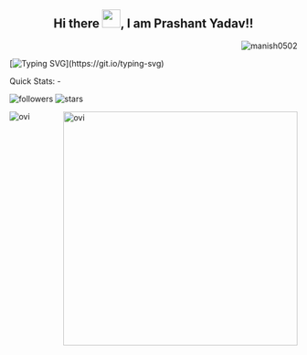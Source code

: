 <div align="center"> 
    <h2>Hi there <img src="https://raw.githubusercontent.com/MartinHeinz/MartinHeinz/master/wave.gif" width="32px">, I am Prashant Yadav!! 
    </h2>
</div>

<p align="right"><img src="https://komarev.com/ghpvc/?username=prashantyadav1397&label=Profile%20views&color=blue&style=flat-square" alt="manish0502" /> </p>

[![Typing SVG](https://readme-typing-svg.herokuapp.com?color=2b8ce2&size=20&lines=Full+Stack+Developer;UI/UX+Designer;Computer+Science+Student;Technology+Enthusiast;Always+Learning+New+Things;And+A+Proud+Indian....)](https://git.io/typing-svg)

<p>Quick Stats: -</p>

![followers](https://img.shields.io/github/followers/prashantyadav1397?style=for-the-badge&logo=github) 
![stars](https://img.shields.io/github/stars/prashantyadav1397?style=for-the-badge&logo=github)

<p><img align="left" src="https://github-readme-stats.vercel.app/api/top-langs?username=prashantyadav1397&show_icons=true&locale=en&layout=compact&theme=chartreuse-dark" alt="ovi" /></p>
<p>&nbsp;<img align="right" src="https://github-readme-stats.vercel.app/api?username=prashantyadav1397&show_icons=true&locale=en&theme=chartreuse-dark" alt="ovi" width="410" /></p>